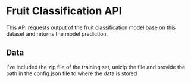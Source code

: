 # Fruit Classification API #

This API requests output of the fruit classification model base on this dataset and returns the model prediction.

## Data

I've included the zip file of the training set, unizip the file and provide the path in the config.json file to where the data is stored
